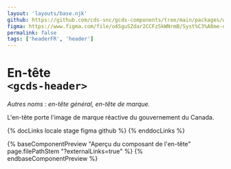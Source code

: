 ```yaml
---
layout: 'layouts/base.njk'
github: https://github.com/cds-snc/gcds-components/tree/main/packages/web/src/components/gcds-header
figma: https://www.figma.com/file/o4SguSZdar2CCFzSkWNrmB/Syst%C3%A8me-de-design-GC?type=design&node-id=114-2305&mode=design&t=1DaL24vHpjRRfHHm-0
permalink: false
tags: ['headerFR', 'header']
---
```


# En-tête <br>`<gcds-header>`

_Autres noms : en-tête général, en-tête de marque._

L'en-tête porte l'image de marque réactive du gouvernement du Canada.

{% docLinks locale stage figma github %}
{% enddocLinks %}

{% baseComponentPreview "Aperçu du composant de l'en-tête" page.filePathStem "?externalLinks=true" %}
{% endbaseComponentPreview %}
